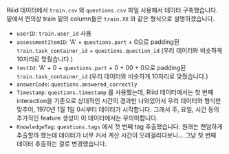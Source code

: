 Riiid 데이터에서 `train.csv` 와 `questions.csv` 파일 사용해서 데이터 구축했습니다. 밑에서 편의상 train 밑의 column들은 `train.XX` 와 같은 형식으로 설명하겠습니다.

- `userID`:  `train.user_id` 사용
- `assessmentItemID`: 'A' + `questions.part` + 0으로 padding된 `train.task_container_id`  + `questions.question_id` (우리 데이터와 비슷하게 10자리로 맞췄습니다.)
- `testId`: 'A' + 0 + `questions.part` + 0 + 00 + 0으로 padding된 `train.task_container_id`  (우리 데이터와 비슷하게 10자리로 맞췄습니다.)
- `answerCode`: `questions.answered_correctly`
- `Timestamp`: `questions.timestamp` 를 사용했는데, Riiid 데이터에서는 첫 번째 interaction을 기준으로 상대적인 시간의 경과만 나와있어서 우리 데이터와 형식만 맞추어, 1970년 1월 1일 0시부터 데이터가 시작합니다. 그래서 주, 요일, 시간 등의 추가적인 feature 생성이 이 데이터에서는 무의미합니다.
- `KnowledgeTag`: `questions.tags` 에서 첫 번째 tag 추출했습니다. 원래는 랜덤하게 추출할까 했는데 데이터가 너무 커서 계산 시간이 오래걸리다보니... 그냥 첫 번째 데이터 추출하는 걸로 변경했습니다.
